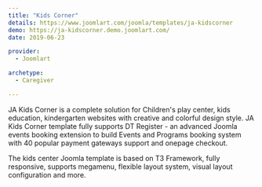 ```yaml
---
title: "Kids Corner"
details: https://www.joomlart.com/joomla/templates/ja-kidscorner
demo: https://ja-kidscorner.demo.joomlart.com/
date: 2019-06-23

provider:
  - Joomlart

archetype:
  - Caregiver

---
```


JA Kids Corner is a complete solution for Children's play center, kids education, kindergarten websites with creative and colorful design style. JA Kids Corner template fully supports DT Register - an advanced Joomla events booking extension to build Events and Programs booking system with 40 popular payment gateways support and onepage checkout.

The kids center Joomla template is based on T3 Framework, fully responsive, supports megamenu, flexible layout system, visual layout configuration and more.

